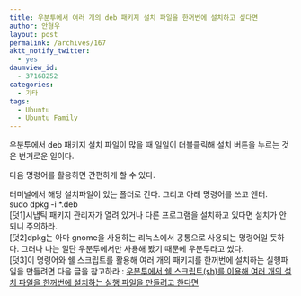 ```yaml
---
title: 우분투에서 여러 개의 deb 패키지 설치 파일을 한꺼번에 설치하고 싶다면
author: 안형우
layout: post
permalink: /archives/167
aktt_notify_twitter:
  - yes
daumview_id:
  - 37168252
categories:
  - 기타
tags:
  - Ubuntu
  - Ubuntu Family
---
```

우분투에서 deb 패키지 설치 파일이 많을 때 일일이 더블클릭해 설치 버튼을 누르는 것은 번거로운 일이다. <div>
  다음 명령어를 활용하면 간편하게 할 수 있다.
</div>

<div>
  터미널에서 해당 설치파일이 있는 폴더로 간다. 그리고 아래 명령어를 쓰고 엔터.
</div>

<div>
  sudo dpkg -i *.deb
</div>

<div>
  [덧1]시냅틱 패키지 관리자가 열려 있거나 다른 프로그램을 설치하고 있다면 설치가 안 되니 주의하라.
</div>

<div>
  [덧2]dpkg는 아마 gnome을 사용하는 리눅스에서 공통으로 사용되는 명령어일 듯하다. 그러나 나는 일단 우분투에서만 사용해 봤기 때문에 우분투라고 썼다.
</div>

<div>
  [덧3]이 명령어와 쉘 스크립트를 활용해 여러 개의 패키지를 한꺼번에 설치하는 실행파일을 만들려면 다음 글을 참고하라 : <a href="http://mytory.textcube.com/entry/%EC%9A%B0%EB%B6%84%ED%88%AC%EC%97%90%EC%84%9C-%EC%89%98-%EC%8A%A4%ED%81%AC%EB%A6%BD%ED%8A%B8sh%EB%A5%BC-%EC%9D%B4%EC%9A%A9%ED%95%B4-%EC%97%AC%EB%9F%AC-%EA%B0%9C%EC%9D%98-%EC%84%A4%EC%B9%98-%ED%8C%8C%EC%9D%BC%EC%9D%84-%ED%95%9C%EA%BA%BC%EB%B2%88%EC%97%90-%EC%84%A4%EC%B9%98%ED%95%98%EB%8A%94-%EC%8B%A4%ED%96%89-%ED%8C%8C%EC%9D%BC%EC%9D%84-%EB%A7%8C%EB%93%A4%EB%A0%A4%EA%B3%A0-%ED%95%9C%EB%8B%A4%EB%A9%B4" target="_blank">우분투에서 쉘 스크립트(sh)를 이용해 여러 개의 설치 파일을 한꺼번에 설치하는 실행 파일을 만들려고 한다면</a>
</div>